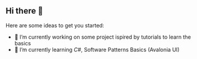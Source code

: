 ## Hi there 👋

Here are some ideas to get you started:

- 🔭 I’m currently working on some project ispired by tutorials to learn the basics
- 🌱 I’m currently learning *C#*, Software Patterns Basics (Avalonia UI)
<!-- - 👯 I’m looking to collaborate on ...
- 🤔 I’m looking for help with ... 
- 💬 Ask me about ...
- 📫 How to reach me: ...
- ⚡ Fun fact: I love metal music -->

